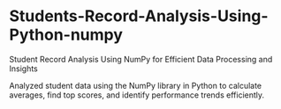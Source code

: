 # Students-Record-Analysis-Using-Python-numpy


Student Record Analysis Using NumPy for Efficient Data Processing and Insights

 
Analyzed student data using the NumPy library in Python to calculate averages, find top scores, and identify performance trends efficiently.
